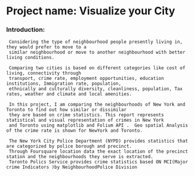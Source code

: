 # Project name: Visualize your City
### Introduction:
     Considering the type of neighbourhood people presently living in, they would prefer to move to a 
     similar neighbourhood or move to another neighbourhood with better living conditions. 
  
     Comparing two cities is based on different categories like cost of living, connectivity through 
     transport, crime rate, employment opportunities, education institutions, Immigration rate, population,
     ethnically and culturally diversity, cleanliness, population, Tax rates, weather and climate and local amenities.
       
     In this project, I am comparing the neighbourhoods of New York and Toronto to find out how similar or dissimilar
     they are based on crime statistics. This report represents statistical and visual representation of crimes in New York 
     and Toronto using matplotlib and Folium API .  Geo spatial Analysis of the crime rate is shown for NewYork and Toronto.
        
     The New York City Police Department (NYPD) provides statistics that are categorized by police borough and precinct. 
     Through Foursquare location data the exact location of the precinct station and the neighbourhoods they serve is extracted.
     Toronto Polics Service provides crime statistics based ON MCI(Major crime Indicators )by NeighbourhoodPolice Division
